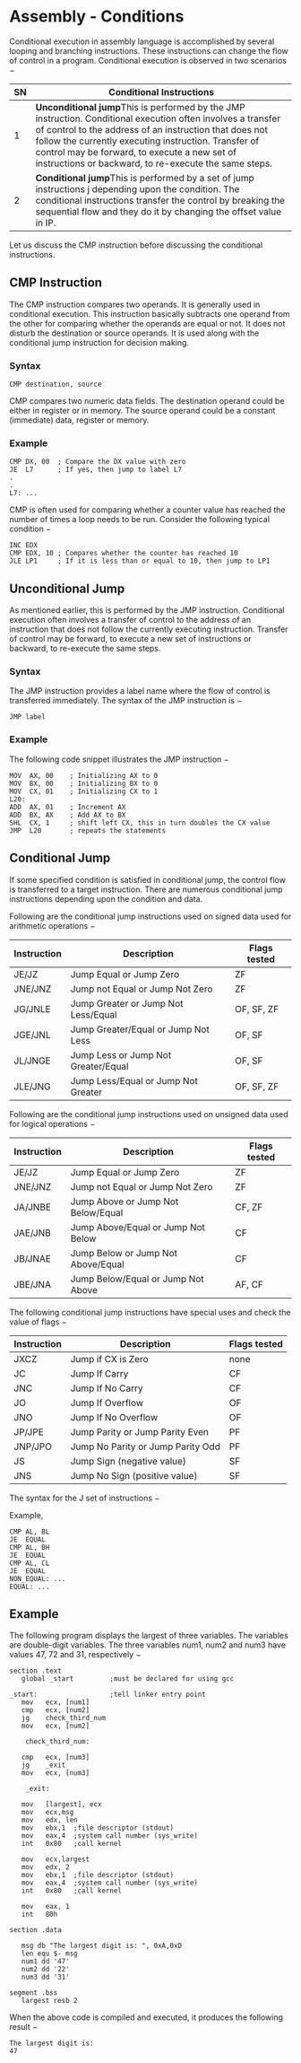 # Assembly - Conditions

Conditional execution in assembly language is accomplished by several looping and branching instructions. These instructions can change the flow of control in a program. Conditional execution is observed in two scenarios −

| SN   | Conditional Instructions                 |
| ---- | ---------------------------------------- |
| 1    | **Unconditional jump**This is performed by the JMP instruction. Conditional execution often involves a transfer of control to the address of an instruction that does not follow the currently executing instruction. Transfer of control may be forward, to execute a new set of instructions or backward, to re-execute the same steps. |
| 2    | **Conditional jump**This is performed by a set of jump instructions j<condition> depending upon the condition. The conditional instructions transfer the control by breaking the sequential flow and they do it by changing the offset value in IP. |

Let us discuss the CMP instruction before discussing the conditional instructions.

## CMP Instruction

The CMP instruction compares two operands. It is generally used in conditional execution. This instruction basically subtracts one operand from the other for comparing whether the operands are equal or not. It does not disturb the destination or source operands. It is used along with the conditional jump instruction for decision making.

### Syntax

```
CMP destination, source

```

CMP compares two numeric data fields. The destination operand could be either in register or in memory. The source operand could be a constant (immediate) data, register or memory.

### Example

```
CMP DX,	00  ; Compare the DX value with zero
JE  L7      ; If yes, then jump to label L7
.
.
L7: ...  
```

CMP is often used for comparing whether a counter value has reached the number of times a loop needs to be run. Consider the following typical condition −

```
INC	EDX
CMP	EDX, 10	; Compares whether the counter has reached 10
JLE	LP1     ; If it is less than or equal to 10, then jump to LP1
```

## Unconditional Jump

As mentioned earlier, this is performed by the JMP instruction. Conditional execution often involves a transfer of control to the address of an instruction that does not follow the currently executing instruction. Transfer of control may be forward, to execute a new set of instructions or backward, to re-execute the same steps.

### Syntax

The JMP instruction provides a label name where the flow of control is transferred immediately. The syntax of the JMP instruction is −

```
JMP	label

```

### Example

The following code snippet illustrates the JMP instruction −

```
MOV  AX, 00    ; Initializing AX to 0
MOV  BX, 00    ; Initializing BX to 0
MOV  CX, 01    ; Initializing CX to 1
L20:
ADD  AX, 01    ; Increment AX
ADD  BX, AX    ; Add AX to BX
SHL  CX, 1     ; shift left CX, this in turn doubles the CX value
JMP  L20       ; repeats the statements
```

## Conditional Jump

If some specified condition is satisfied in conditional jump, the control flow is transferred to a target instruction. There are numerous conditional jump instructions depending upon the condition and data.

Following are the conditional jump instructions used on signed data used for arithmetic operations −

| Instruction | Description                         | Flags tested |
| ----------- | ----------------------------------- | ------------ |
| JE/JZ       | Jump Equal or Jump Zero             | ZF           |
| JNE/JNZ     | Jump not Equal or Jump Not Zero     | ZF           |
| JG/JNLE     | Jump Greater or Jump Not Less/Equal | OF, SF, ZF   |
| JGE/JNL     | Jump Greater/Equal or Jump Not Less | OF, SF       |
| JL/JNGE     | Jump Less or Jump Not Greater/Equal | OF, SF       |
| JLE/JNG     | Jump Less/Equal or Jump Not Greater | OF, SF, ZF   |

Following are the conditional jump instructions used on unsigned data used for logical operations −

| Instruction | Description                        | Flags tested |
| ----------- | ---------------------------------- | ------------ |
| JE/JZ       | Jump Equal or Jump Zero            | ZF           |
| JNE/JNZ     | Jump not Equal or Jump Not Zero    | ZF           |
| JA/JNBE     | Jump Above or Jump Not Below/Equal | CF, ZF       |
| JAE/JNB     | Jump Above/Equal or Jump Not Below | CF           |
| JB/JNAE     | Jump Below or Jump Not Above/Equal | CF           |
| JBE/JNA     | Jump Below/Equal or Jump Not Above | AF, CF       |

The following conditional jump instructions have special uses and check the value of flags −

| Instruction | Description                       | Flags tested |
| ----------- | --------------------------------- | ------------ |
| JXCZ        | Jump if CX is Zero                | none         |
| JC          | Jump If Carry                     | CF           |
| JNC         | Jump If No Carry                  | CF           |
| JO          | Jump If Overflow                  | OF           |
| JNO         | Jump If No Overflow               | OF           |
| JP/JPE      | Jump Parity or Jump Parity Even   | PF           |
| JNP/JPO     | Jump No Parity or Jump Parity Odd | PF           |
| JS          | Jump Sign (negative value)        | SF           |
| JNS         | Jump No Sign (positive value)     | SF           |

The syntax for the J<condition> set of instructions −

Example,

```
CMP	AL, BL
JE	EQUAL
CMP	AL, BH
JE	EQUAL
CMP	AL, CL
JE	EQUAL
NON_EQUAL: ...
EQUAL: ...
```

## Example

The following program displays the largest of three variables. The variables are double-digit variables. The three variables num1, num2 and num3 have values 47, 72 and 31, respectively −

```
section	.text
   global _start         ;must be declared for using gcc

_start:	                 ;tell linker entry point
   mov   ecx, [num1]
   cmp   ecx, [num2]
   jg    check_third_num
   mov   ecx, [num2]
   
	check_third_num:

   cmp   ecx, [num3]
   jg    _exit
   mov   ecx, [num3]
   
	_exit:
   
   mov   [largest], ecx
   mov   ecx,msg
   mov   edx, len
   mov   ebx,1	;file descriptor (stdout)
   mov   eax,4	;system call number (sys_write)
   int   0x80	;call kernel
	
   mov   ecx,largest
   mov   edx, 2
   mov   ebx,1	;file descriptor (stdout)
   mov   eax,4	;system call number (sys_write)
   int   0x80	;call kernel
    
   mov   eax, 1
   int   80h

section	.data
   
   msg db "The largest digit is: ", 0xA,0xD 
   len equ $- msg 
   num1 dd '47'
   num2 dd '22'
   num3 dd '31'

segment .bss
   largest resb 2  
```

When the above code is compiled and executed, it produces the following result −

```
The largest digit is: 
47
```